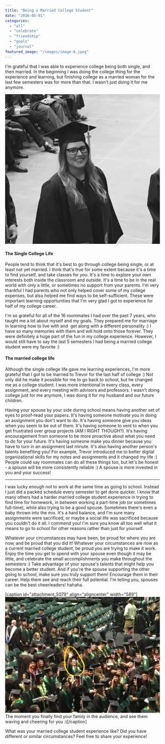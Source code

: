 ```yaml
---
title: "Being a Married College Student"
date: "2016-05-01"
categories: 
  - "all"
  - "celebrate"
  - "friendship"
  - "goals"
  - "journal"
featured_image: "/images/image-6.jpeg"
---
```


I'm grateful that I was able to experience college being both single, and then married. In the beginning I was doing the college thing for the experience and learning, but finishing college as a married woman for the last few semesters was for more than that. I wasn't just doing it for me anymore.

![Graduation, UVU graduation, bachelors degree, earning your bachelors degree, college graduation, being a married college student, college student life, married college student life, marriage advice, marriage advice in college, newlyweds advice, relationship specialist, relationship help ](/images/image-8.jpeg)

#### The Single College Life

People tend to think that it's best to go through college being single, or at least not yet married. I think that's true for some extent because it's a time to find yourself, and take classes for _you_. It's a time to explore your own interests both inside the classroom and outside. It's a time to be in the real world with only a little, or sometimes no support from your parents. I'm very thankful I had parents who not only helped cover some of my college expenses, but also helped me find ways to be self-sufficient. These were important learning opportunities that I'm very glad I got to experience for half of my college career.

I'm so grateful for all of the 16 roommates I had over the past 7 years, who taught me a lot about myself and my goals. They prepared me for marriage in learning how to live with and  get along with a different personality :) I have so many memories with them and will hold onto those forever. They were definitely a huge part of the fun in my college experience. However, I would still have to say the last 5 semesters I had being a married college student were my favorite :)

#### The married college life

Although the single college life gave me learning experiences, I'm more grateful that I got to be married to Trevor for the last half of college :) Not only did he make it possible for me to go back to school, but he changed me as a college student. I was more intentional in every class, every assignment, and every meeting with advisors and professors. I wasn't doing college just for me anymore, I was doing it for my husband and our future children.

Having your spouse by your side during school means having another set of eyes to proof-read your papers. It's having someone motivate you in doing an assignment you don't want to do. It's having someone give you ideas when you seem to be out of them. It's having someone to vent to when you get frustrated over group projects (AM I RIGHT THOUGH?). It's having encouragement from someone to be more proactive about what you need to do for your future. It's having someone make you dinner because you have to turn in an assignment last minute. It's also having another person's talents benefiting you! For example, Trevor introduced me to better digital organizational skills for my notes and assignments and it changed my life :) People could say roommates can do all these things too, but let's be honest - a spouse will be more consistently reliable :) A spouse is more invested in you and your success!

* * *

I was lucky enough not to work at the same time as going to school. Instead I just did a packed schedule every semester to get done quicker. I know that many others had a harder married college student experience in trying to find time for homework, in between working a part-time job (or sometimes full-time), while also trying to be a good spouse. Sometimes there's even a baby thrown into the mix. It's a hard balance, and I'm sure many assignments were sacrificed, or maybe a social life was sacrificed because you couldn't do it all. I commend you! I'm sure you know all too well what it means to go to school for other reasons rather than just for yourself.

Whatever your circumstances may have been, be proud for where you are now, and be proud that you did it! Whatever your circumstances are now as a current married college student, be proud you are trying to make it work. Enjoy the time you get to spend with your spouse even though it may be little, and celebrate the small accomplishments you make throughout the semesters :) Take advantage of your spouse's talents that might help you become a better student. And if you're the spouse supporting the other going to school, make sure you truly support them! Encourage them in their career. Help them see and reach their full potential. I'm telling you, spouses can be the best cheerleaders! hahaha.

\[caption id="attachment\_5079" align="aligncenter" width="589"\]![Graduation, UVU graduation, bachelors degree, earning your bachelors degree, college graduation, being a married college student, college student life, married college student life, marriage advice, marriage advice in college, newlyweds advice, relationship specialist, relationship help ](/images/IMG_1055.jpg) The moment you finally find your family in the audience, and see them waving and cheering for you :)\[/caption\]

What was your married college student experience like? Did you have different or similar circumstances? Feel free to share your experience!
